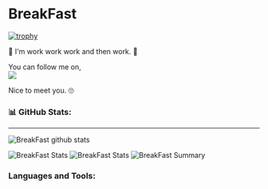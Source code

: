 # BreakFast

 [![trophy](https://github-profile-trophy.vercel.app/?username=Breakfast34&theme=dark_lover&count_private=true&column=7&margin-w=15&margin-h=15)]()
<!-- [![trophy](https://github-profile-trophy.vercel.app/?username=dudkinox)](https://github.com/ryo-ma/github-profile-trophy) -->

🤤 
I'm work work work and then work. 🤔

You can follow me on,<br>
<a href = "https://www.facebook.com/Breakfast.mp34" target="blank">
  <img src="https://img.icons8.com/fluency/30/000000/facebook-new.png"/>
</a>


Nice to meet you. 🙄

<!-- <center> -->
<!--   <div> -->
<!--     <img src="https://github-readme-stats.vercel.app/api?username=Breakfast34&show_icons=true&theme=dark" height="170" /> -->
<!--   </div> -->
<!-- </center> --> 

### 📊 GitHub Stats: 
--- 
![BreakFast github stats](https://github-readme-stats.vercel.app/api?username=Breakfast34&theme=radical&show_icons=true&count_private=true)

![BreakFast Stats](https://github-profile-summary-cards.vercel.app/api/cards/repos-per-language?username=Breakfast34&theme=solarized_dark&count_private=true)
![BreakFast Stats](https://github-profile-summary-cards.vercel.app/api/cards/most-commit-language?username=Breakfast34&theme=solarized_dark&count_private=true)
![BreakFast Summary](https://github-profile-summary-cards.vercel.app/api/cards/profile-details?username=Breakfast34&theme=solarized_dark&count_private=true)


<p align="left">
</p> 

<h3 align="left">Languages and Tools:</h3> 
 </p>
